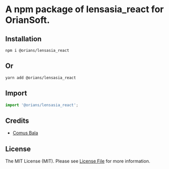 # A npm package of lensasia_react for OrianSoft.

## Installation

```npm
npm i @orians/lensasia_react
```

## Or

```yarn
yarn add @orians/lensasia_react
```

## Import

```js
import '@orians/lensasia_react';
```

## Credits

-   [Comus Bala](https://github.com/comusbala96)

## License

The MIT License (MIT). Please see [License File](LICENSE.md) for more information.
